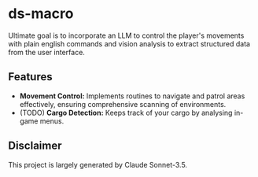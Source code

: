 # ds-macro

Ultimate goal is to incorporate an LLM to control the player's movements with plain english commands and vision analysis to extract structured data from the user interface.

## Features

- **Movement Control:** Implements routines to navigate and patrol areas effectively, ensuring comprehensive scanning of environments.
- (TODO) **Cargo Detection:** Keeps track of your cargo by analysing in-game menus.

## Disclaimer

This project is largely generated by Claude Sonnet-3.5.